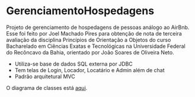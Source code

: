 # GerenciamentoHospedagens
Projeto de gerenciamento de hospedagens de pessoas análogo ao AirBnb. Esse foi feito por Joel Machado Pires para obtenção de nota de terceira avaliação da disciplina Princípios de Orientação a Objetos do curso Bacharelado em Ciências Exatas e Tecnológicas na Universidade Federal do Recôncavo da Bahia, orientado por João Soares de Oliveira Neto.

* Utiliza-se base de dados SQL externa por JDBC
* Tem telas de Login, Locador, Locatário e Admin além de chat
* Padrão arquitetural MVC

O diagrama de classes está <a href="Diagrama de classes AirBn.pdf">aqui</a>.
